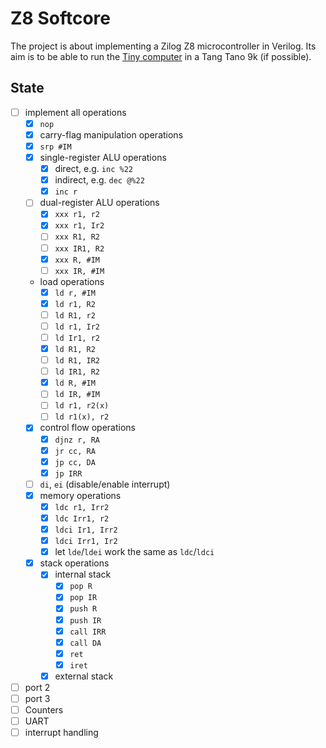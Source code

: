 # Z8 Softcore

The project is about implementing a Zilog Z8 microcontroller in Verilog.
Its aim is to be able to run the [Tiny computer](https://hc-ddr.hucki.net/wiki/doku.php/tiny) in a Tang Tano 9k (if possible).

## State

- [ ] implement all operations
  - [x] `nop`
  - [x] carry-flag manipulation operations
  - [x] `srp #IM`
  - [x] single-register ALU operations
    - [x] direct, e.g. `inc %22`
    - [x] indirect, e.g. `dec @%22`
    - [x] `inc r`
  - [ ] dual-register ALU operations
    - [x] `xxx r1, r2`
    - [x] `xxx r1, Ir2`
    - [ ] `xxx R1, R2`
    - [ ] `xxx IR1, R2`
    - [x] `xxx R, #IM`
    - [ ] `xxx IR, #IM`
  - load operations
    - [x] `ld r, #IM`
    - [x] `ld r1, R2`
    - [ ] `ld R1, r2`
    - [ ] `ld r1, Ir2`
    - [ ] `ld Ir1, r2`
    - [x] `ld R1, R2`
    - [ ] `ld R1, IR2`
    - [ ] `ld IR1, R2`
    - [x] `ld R, #IM`
    - [ ] `ld IR, #IM`
    - [ ] `ld r1, r2(x)`
    - [ ] `ld r1(x), r2`
  - [x] control flow operations
    - [x] `djnz r, RA`
    - [x] `jr cc, RA`
    - [x] `jp cc, DA`
    - [x] `jp IRR`
  - [ ] `di`, `ei` (disable/enable interrupt)
  - [x] memory operations
    - [x] `ldc r1, Irr2`
    - [x] `ldc Irr1, r2`
    - [x] `ldci Ir1, Irr2`
    - [x] `ldci Irr1, Ir2`
    - [x] let `lde`/`ldei` work the same as `ldc`/`ldci`
  - [x] stack operations
    - [x] internal stack
      - [x] `pop R`
      - [x] `pop IR`
      - [x] `push R`
      - [x] `push IR`
      - [x] `call IRR`
      - [x] `call DA`
      - [x] `ret`
      - [x] `iret`
    - [x] external stack
- [ ] port 2
- [ ] port 3
- [ ] Counters
- [ ] UART
- [ ] interrupt handling
